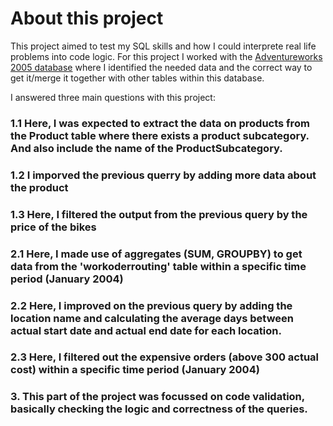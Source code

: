 # About  this project

This project aimed to test my SQL skills and how I could interprete real life problems into code logic. For this project I worked with the <a href='https://learn.microsoft.com/en-us/sql/samples/adventureworks-install-configure?view=sql-server-ver16&tabs=ssms' target='_blank'>Adventureworks 2005 database</a> where I identified the needed data and the correct way to get it/merge it together with other tables within this database.

I answered three main questions with this project:

### 1.1 Here, I was expected to extract the data on products from the Product table where there exists a product subcategory. And also include the name of the ProductSubcategory. 

### 1.2 I imporved the previous querry by adding more data about the product

### 1.3 Here, I filtered the output from the previous query by the price of the bikes

### 2.1 Here, I made use of aggregates (SUM, GROUPBY) to get data from the 'workoderrouting' table within a specific time period (January 2004)

### 2.2 Here, I improved on the previous query by adding the location name and calculating the average days between actual start date and actual end date for each location.

### 2.3 Here, I filtered out the expensive orders (above 300 actual cost) within a specific time period (January 2004)

### 3. This part of the project was focussed on code validation, basically checking the logic and correctness of the queries.